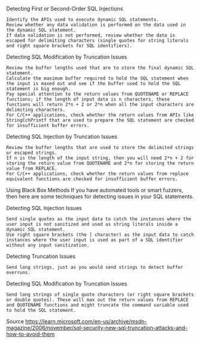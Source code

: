 Detecting First or Second-Order SQL Injections

    Identify the APIs used to execute dynamic SQL statements.
    Review whether any data validation is performed on the data used in the dynamic SQL statement.
    If data validation is not performed, review whether the data is escaped for delimiting characters (single quotes for string literals and right square brackets for SQL identifiers).

Detecting SQL Modification by Truncation Issues

    Review the buffer lengths used that are to store the final dynamic SQL statement.
    Calculate the maximum buffer required to hold the SQL statement when the input is maxed out and see if the buffer used to hold the SQL statement is big enough.
    Pay special attention to the return values from QUOTENAME or REPLACE functions; if the length of input data is n characters, these functions will return 2*n + 2 or 2*n when all the input characters are delimiting characters.
    For C/C++ applications, check whether the return values from APIs like StringCchPrintf that are used to prepare the SQL statement are checked for insufficient buffer errors.

Detecting SQL Injection by Truncation Issues

    Review the buffer lengths that are used to store the delimited strings or escaped strings.
    If n is the length of the input string, then you will need 2*n + 2 for storing the return value from QUOTENAME and 2*n for storing the return value from REPLACE.
    For C/C++ applications, check whether the return values from replace equivalent functions are checked for insufficient buffer errors.

Using Black Box Methods If you have automated tools or smart fuzzers, then here are some techniques for detecting issues in your SQL statements.

Detecting SQL Injection Issues

    Send single quotes as the input data to catch the instances where the user input is not sanitized and used as string literals inside a dynamic SQL statement.
    Use right square brackets (the ] character) as the input data to catch instances where the user input is used as part of a SQL identifier without any input sanitization.

Detecting Truncation Issues

    Send long strings, just as you would send strings to detect buffer overruns.

Detecting SQL Modification by Truncation Issues

    Send long strings of single quote characters (or right square brackets or double quotes). These will max out the return values from REPLACE and QUOTENAME functions and might truncate the command variable used to hold the SQL statement.

Source <a href="https://learn.microsoft.com/en-us/archive/msdn-magazine/2006/november/sql-security-new-sql-truncation-attacks-and-how-to-avoid-them">https://learn.microsoft.com/en-us/archive/msdn-magazine/2006/november/sql-security-new-sql-truncation-attacks-and-how-to-avoid-them</a>